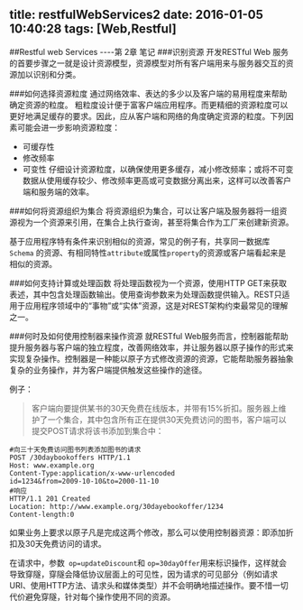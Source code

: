 title: restfulWebServices2
date: 2016-01-05 10:40:28
tags: [Web,Restful]
---

##Restful web Services ----第 2章 笔记
###识别资源
开发RESTful Web 服务的首要步骤之一就是设计资源模型，资源模型对所有客户端用来与服务器交互的资源加以识别和分类。

###如何选择资源粒度
通过网络效率、表达的多少以及客户端的易用程度来帮助确定资源的粒度。
粗粒度设计便于富客户端应用程序。而更精细的资源粒度可以更好地满足缓存的要求。因此，应从客户端和网络的角度确定资源的粒度。下列因素可能会进一步影响资源粒度：
- 可缓存性
- 修改频率
- 可变性
仔细设计资源粒度，以确保使用更多缓存，减小修改频率；或将不可变数据从使用缓存较少、修改频率更高或可变数据分离出来，这样可以改善客户端和服务端的效率。

###如何将资源组织为集合
将资源组织为集合，可以让客户端及服务器将一组资源视为一个资源来引用，在集合上执行查询，甚至将集合作为工厂来创建新资源。

基于应用程序特有条件来识别相似的资源，常见的例子有，共享同一数据库`Schema` 的资源、有相同特性`attribute`或属性`property`的资源或客户端看起来是相似的资源。

###如何支持计算或处理函数
将处理函数视为一个资源，使用HTTP GET来获取表述，其中包含处理函数输出。使用查询参数来为处理函数提供输入。REST只适用于应用程序领域中的“事物”或“实体”资源，这是对REST架构约束最常见的理解之一。

###何时及如何使用控制器来操作资源
就RESTful Web服务而言，控制器能帮助提升服务器与客户端的独立程度，改善网络效率，并让服务器以原子操作的形式来实现复杂操作。控制器是一种能以原子方式修改资源的资源，它能帮助服务器抽象复杂的业务操作，并为客户端提供触发这些操作的途径。

例子：
>客户端向要提供某书的30天免费在线版本，并带有15%折扣。服务器上维护了一个集合，其中包含所有正在提供30天免费访问的图书，客户端可以提交POST请求将该书添加到集合中：
```shell
#向三十天免费访问图书列表添加图书的请求
POST /30daybookoffers HTTP/1.1
Host: www.example.org
Content-Type:application/x-www-urlencoded
id=1234&from=2009-10-10&to=2000-11-10
#响应
HTTP/1.1 201 Created
Location: http://www.example.org/30dayebookoffer/1234
Content-length:0
```
如果业务上要求以原子凡是完成这两个修改，那么可以使用控制器资源：即添加折扣及30天免费访问的请求。

在请求中，参数` op=updateDiscount`和 `op=30dayOffer`用来标识操作，这样就会导致穿隧，穿隧会降低协议层面上的可见性，因为请求的可见部分（例如请求URI、使用HTTP方法、请求头和媒体类型）并不会明确地描述操作。要不惜一切代价避免穿隧，针对每个操作使用不同的资源。
